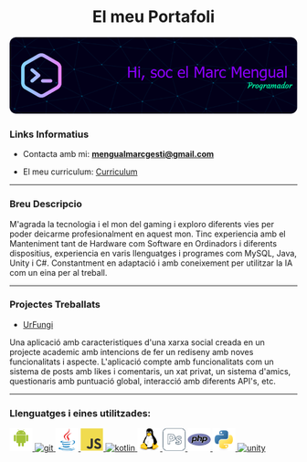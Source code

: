 <h1 align="center">El meu Portafoli</h1>
<img src="github-header-image.png">

<h3>Links Informatius</h3>

- Contacta amb mi: **mengualmarcgesti@gmail.com**

- El meu curriculum: [Curriculum](https://drive.google.com/file/d/111Nczc5e30WKnYYpaSxkHhRvqYKKU3Or/view?usp=drive_link)

<hr>

<h3>Breu Descripcio</h3>

M'agrada la tecnologia i el mon del gaming i exploro diferents vies per poder deicarme profesionalment en aquest mon. Tinc experiencia amb el Manteniment tant de Hardware com Software en Ordinadors i diferents dispositius, experiencia en varis llenguatges i programes com MySQL, Java, Unity i C#. Constantment en adaptació i amb coneixement per utilitzar la IA com un eina per al treball.

<hr>

<h3>Projectes Treballats</h3>

- [UrFungi](https://github.com/Voldwyce/Urfungi)

Una aplicació amb caracteristiques d'una xarxa social creada en un projecte academic amb intencions de fer un rediseny amb noves funcionalitats i aspecte. L'aplicació compte amb funcionalitats com un sistema de posts amb likes i comentaris, un xat privat, un sistema d'amics, questionaris amb puntuació global, interacció amb diferents API's, etc.

<hr>

<h3 align="left">Llenguatges i eines utilitzades:</h3>
<p align="left"> <a href="https://developer.android.com" target="_blank" rel="noreferrer"> <img src="https://raw.githubusercontent.com/devicons/devicon/master/icons/android/android-original-wordmark.svg" alt="android" width="40" height="40"/> </a> <a href="https://git-scm.com/" target="_blank" rel="noreferrer"> <img src="https://www.vectorlogo.zone/logos/git-scm/git-scm-icon.svg" alt="git" width="40" height="40"/> </a> <a href="https://www.java.com" target="_blank" rel="noreferrer"> <img src="https://raw.githubusercontent.com/devicons/devicon/master/icons/java/java-original.svg" alt="java" width="40" height="40"/> </a> <a href="https://developer.mozilla.org/en-US/docs/Web/JavaScript" target="_blank" rel="noreferrer"> <img src="https://raw.githubusercontent.com/devicons/devicon/master/icons/javascript/javascript-original.svg" alt="javascript" width="40" height="40"/> </a> <a href="https://kotlinlang.org" target="_blank" rel="noreferrer"> <img src="https://www.vectorlogo.zone/logos/kotlinlang/kotlinlang-icon.svg" alt="kotlin" width="40" height="40"/> </a> <a href="https://www.linux.org/" target="_blank" rel="noreferrer"> <img src="https://raw.githubusercontent.com/devicons/devicon/master/icons/linux/linux-original.svg" alt="linux" width="40" height="40"/> </a> <a href="https://www.photoshop.com/en" target="_blank" rel="noreferrer"> <img src="https://raw.githubusercontent.com/devicons/devicon/master/icons/photoshop/photoshop-line.svg" alt="photoshop" width="40" height="40"/> </a> <a href="https://www.php.net" target="_blank" rel="noreferrer"> <img src="https://raw.githubusercontent.com/devicons/devicon/master/icons/php/php-original.svg" alt="php" width="40" height="40"/> </a> <a href="https://www.python.org" target="_blank" rel="noreferrer"> <img src="https://raw.githubusercontent.com/devicons/devicon/master/icons/python/python-original.svg" alt="python" width="40" height="40"/> </a> <a href="https://unity.com/" target="_blank" rel="noreferrer"> <img src="https://www.vectorlogo.zone/logos/unity3d/unity3d-icon.svg" alt="unity" width="40" height="40"/> </a> </p>
